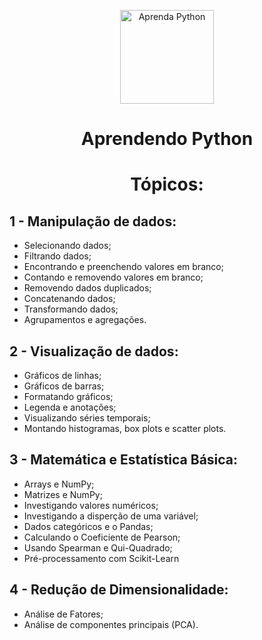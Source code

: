 <p align="center">
<img width="150px" src="https://raw.githubusercontent.com/learnbr/python/master/logo.png" alt="Aprenda Python" >
</p>

<h1 align="center">Aprendendo Python</h1>

# <center>Tópicos:
## 1 - Manipulação de dados:
- Selecionando dados;
- Filtrando dados;
- Encontrando e preenchendo valores em branco;
- Contando e removendo valores em branco;
- Removendo dados duplicados;
- Concatenando dados;
- Transformando dados;
- Agrupamentos e agregações.  

## 2 - Visualização de dados:
- Gráficos de linhas;
- Gráficos de barras;
- Formatando gráficos;
- Legenda e anotações;
- Visualizando séries temporais;
- Montando histogramas, box plots e scatter plots.

## 3 - Matemática e Estatística Básica:
- Arrays e NumPy;
- Matrizes e NumPy;
- Investigando valores numéricos;
- Investigando a disperção de uma variável;
- Dados categóricos e o Pandas;
- Calculando o Coeficiente de Pearson;
- Usando Spearman e Qui-Quadrado;
- Pré-processamento com Scikit-Learn

## 4 - Redução de Dimensionalidade:
- Análise de Fatores;
- Análise de componentes principais (PCA).
